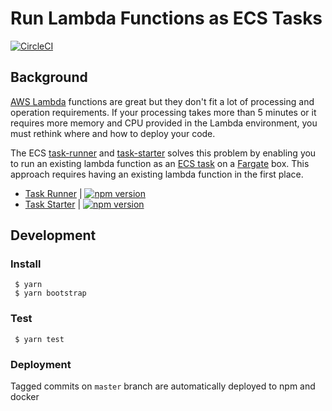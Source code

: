 # Run Lambda Functions as ECS Tasks

[![CircleCI](https://circleci.com/gh/developmentseed/lambda-ecs-runner.svg?style=svg)](https://circleci.com/gh/developmentseed/lambda-ecs-runner)


## Background

[AWS Lambda](https://aws.amazon.com/lambda/) functions are great but they don't fit a lot of processing and operation requirements. If your processing takes more than 5 minutes or it requires more memory and CPU provided in the Lambda environment, you must rethink where and how to deploy your code.

The ECS [task-runner](https://npmjs.com/package/@developmentseed/task-runner) and [task-starter](https://npmjs.com/package/@developmentseed/task-starter) solves this problem by enabling you to run an existing lambda function as an [ECS task](https://aws.amazon.com/ecs/) on a [Fargate](https://aws.amazon.com/fargate/) box. This approach requires having an existing lambda function in the first place.

- [Task Runner](task-runner/README.md) | [![npm version](https://badge.fury.io/js/%40developmentseed%2Ftask-runner.svg)](https://badge.fury.io/js/%40developmentseed%2Ftask-runner)
- [Task Starter](task-starter/README.md) | [![npm version](https://badge.fury.io/js/%40developmentseed%2Ftask-starter.svg)](https://badge.fury.io/js/%40developmentseed%2Ftask-starter)

## Development

### Install

     $ yarn
     $ yarn bootstrap

### Test
    
     $ yarn test

### Deployment

Tagged commits on `master` branch are automatically deployed to npm and docker
